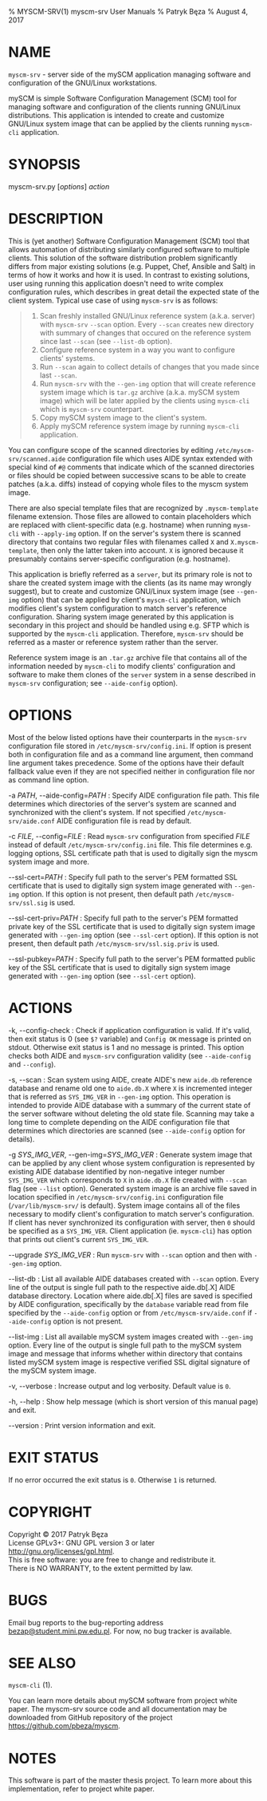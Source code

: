 % MYSCM-SRV(1) myscm-srv User Manuals
% Patryk Bęza
% August 4, 2017

# NAME

`myscm-srv` - server side of the mySCM application managing software and
configuration of the GNU/Linux workstations.

mySCM is simple Software Configuration Management (SCM) tool for managing
software and configuration of the clients running GNU/Linux distributions.
This application is intended to create and customize GNU/Linux system image
that can be applied by the clients running `myscm-cli` application.

# SYNOPSIS

myscm-srv.py [*options*] *action*

# DESCRIPTION

This is (yet another) Software Configuration Management (SCM) tool that allows
automation of distributing similarly configured software to multiple clients.
This solution of the software distribution problem significantly differs from
major existing solutions (e.g. Puppet, Chef, Ansible and Salt) in terms of how
it works and how it is used.  In contrast to existing solutions, user using
running this application doesn't need to write complex configuration rules,
which describes in great detail the expected state of the client system.
Typical use case of using `myscm-srv` is as follows:

>  1. Scan freshly installed GNU/Linux reference system (a.k.a. server) with
>     `myscm-srv` `--scan` option.  Every `--scan` creates new directory with
>     summary of changes that occured on the reference system since last
>     `--scan` (see `--list-db` option).
>  1. Configure reference system in a way you want to configure clients'
>     systems.
>  1. Run `--scan` again to collect details of changes that you made since last
>     `--scan`.
>  1. Run `myscm-srv` with the `--gen-img` option that will create reference
>     system image which is `tar.gz` archive (a.k.a. mySCM system image) which
>     will be later applied by the clients using `myscm-cli` which is
>     `myscm-srv` counterpart.
>  1. Copy mySCM system image to the client's system.
>  1. Apply mySCM reference system image by running `myscm-cli` application.

You can configure scope of the scanned directories by editing
`/etc/myscm-srv/scanned.aide` configuration file which uses AIDE syntax
extended with special kind of `#@` comments that indicate which of the scanned
directories or files should be copied between successive scans to be able to
create patches (a.k.a. diffs) instead of copying whole files to the myscm
system image.

There are also special template files that are recognized by `.myscm-template`
filename extension.  Those files are allowed to contain placeholders which are
replaced with client-specific data (e.g. hostname) when running `mysm-cli` with
`--apply-img` option.  If on the server's system there is scanned directory
that contains two regular files with filenames called `X` and
`X.myscm-template`, then only the latter taken into account.  `X` is ignored
because it presumably contains server-specific configuration (e.g. hostname).

This application is briefly referred as a `server`, but its primary role is not
to share the created system image with the clients (as its name may wrongly
suggest), but to create and customize GNU/Linux system image (see `--gen-img`
option) that can be applied by client's `myscm-cli` application, which modifies
client's system configuration to match server's reference configuration.
Sharing system image generated by this application is secondary in this project
and should be handled using e.g. SFTP which is supported by the `myscm-cli`
application.  Therefore, `myscm-srv` should be referred as a master or
reference system rather than the server.

Reference system image is an `.tar.gz` archive file that contains all of the
information needed by `myscm-cli` to modify clients' configuration and software
to make them clones of the `server` system in a sense described in `myscm-srv`
configuration; see `--aide-config` option).

# OPTIONS

Most of the below listed options have their counterparts in the `myscm-srv`
configuration file stored in `/etc/myscm-srv/config.ini`.  If option is present
both in configuration file and as a command line argument, then command line
argument takes precedence.  Some of the options have their default fallback
value even if they are not specified neither in configuration file nor as
command line option.

-a *PATH*, \--aide-config=*PATH*
:   Specify AIDE configuration file path.  This file determines which
    directories of the server's system are scanned and synchronized with the
    client's system.  If not specified `/etc/myscm-srv/aide.conf` AIDE
    configuration file is read by default.

-c *FILE*, \--config=*FILE*
:   Read `myscm-srv` configuration from specified *FILE* instead of default
    `/etc/myscm-srv/config.ini` file.  This file determines e.g. logging
    options, SSL certificate path that is used to digitally sign the myscm
    system image and more.

\--ssl-cert=*PATH*
:   Specify full path to the server's PEM formatted SSL certificate that is
    used to digitally sign system image generated with `--gen-img` option.  If
    this option is not present, then default path `/etc/myscm-srv/ssl.sig` is
    used.

\--ssl-cert-priv=*PATH*
:   Specify full path to the server's PEM formatted private key of the SSL
    certificate that is used to digitally sign system image generated with
    `--gen-img` option (see `--ssl-cert` option).  If this option is not
    present, then default path `/etc/myscm-srv/ssl.sig.priv` is used.

\--ssl-pubkey=*PATH*
:   Specify full path to the server's PEM formatted public key of the SSL
    certificate that is used to digitally sign system image generated with
    `--gen-img` option (see `--ssl-cert` option).

# ACTIONS

-k, \--config-check
:   Check if application configuration is valid.  If it's valid, then exit
    status is 0 (see `$?` variable) and `Config OK` message is printed on
    stdout.  Otherwise exit status is 1 and no message is printed.  This option
    checks both AIDE and `myscm-srv` configuration validity (see
    `--aide-config` and `--config`).

-s, \--scan
:   Scan system using AIDE, create AIDE's new `aide.db` reference database and
    rename old one to `aide.db.X` where `X` is incremented integer that is
    referred as `SYS_IMG_VER` in `--gen-img` option.  This operation is
    intended to provide AIDE database with a summary of the current state of
    the server software without deleting the old state file.  Scanning may take
    a long time to complete depending on the AIDE configuration file that
    determines which directories are scanned (see `--aide-config` option for
    details).

-g *SYS_IMG_VER*, \--gen-img=*SYS_IMG_VER*
:   Generate system image that can be applied by any client whose system
    configuration is represented by existing AIDE database identified by
    non-negative integer number `SYS_IMG_VER` which corresponds to `X` in
    `aide.db.X` file created with `--scan` flag (see `--list` option).
    Generated system image is an archive file saved in location specified in
    `/etc/myscm-srv/config.ini` configuration file (`/var/lib/myscm-srv/` is
    default).  System image contains all of the files necessary to modify
    client's configuration to match server's configuration.  If client has
    never synchronized its configuration with server, then `0` should be
    specified as a `SYS_IMG_VER`.  Client application (ie. `myscm-cli`) has
    option that prints out client's current `SYS_IMG_VER`.

\--upgrade *SYS_IMG_VER*
:   Run `myscm-srv` with `--scan` option and then with `--gen-img` option.

\--list-db
:   List all available AIDE databases created with `--scan` option.  Every line
    of the output is single full path to the respective aide.db[.X] AIDE
    database directory.  Location where aide.db[.X] files are saved is
    specified by AIDE configuration, specifically by the `database` variable
    read from file specified by the `--aide-config` option or from
    `/etc/myscm-srv/aide.conf` if `--aide-config` option is not present.

\--list-img
:   List all available mySCM system images created with `--gen-img` option.
    Every line of the output is single full path to the mySCM system image and
    message that informs whether within directory that contains listed mySCM
    system image is respective verified SSL digital signature of the mySCM
    system image.

-v, \--verbose
:   Increase output and log verbosity.  Default value is `0`.

-h, \--help
:   Show help message (which is short version of this manual page) and exit.

\--version
:   Print version information and exit.

# EXIT STATUS

If no error occurred the exit status is `0`.  Otherwise `1` is returned.

# COPYRIGHT

Copyright © 2017 Patryk Bęza  
License GPLv3+: GNU GPL version 3 or later <http://gnu.org/licenses/gpl.html>.  
This is free software: you are free to change and redistribute it.  
There is NO WARRANTY, to the extent permitted by law.

# BUGS

Email bug reports to the bug-reporting address <bezap@student.mini.pw.edu.pl>.
For now, no bug tracker is available.

# SEE ALSO

`myscm-cli` (1).

You can learn more details about mySCM software from project white paper.  The
myscm-srv source code and all documentation may be downloaded from GitHub
repository of the project <https://github.com/pbeza/myscm>.

# NOTES

This software is part of the master thesis project.  To learn more about this
implementation, refer to project white paper.
